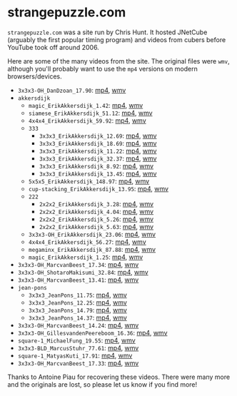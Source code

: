 # strangepuzzle.com

`strangepuzzle.com` was a site run by Chris Hunt. It hosted JNetCube (arguably the first popular timing program) and videos from cubers before YouTube took off around 2006.

Here are some of the many videos from the site. The original files were `wmv`, although you'll probably want to use the `mp4` versions on modern browsers/devices.

- `3x3x3-OH_DanDzoan_17.90`: [mp4](./mp4/3x3x3-OH_DanDzoan_17.90.wmv.mp4), [wmv](./wmv/3x3x3-OH_DanDzoan_17.90.wmv)
- `akkersdijk`
  - `magic_ErikAkkersdijk_1.42`: [mp4](./mp4/akkersdijk/magic_ErikAkkersdijk_1.42.wmv.mp4), [wmv](./wmv/akkersdijk/magic_ErikAkkersdijk_1.42.wmv)
  - `siamese_ErikAkkersdijk_51.12`: [mp4](./mp4/akkersdijk/siamese_ErikAkkersdijk_51.12.wmv.mp4), [wmv](./wmv/akkersdijk/siamese_ErikAkkersdijk_51.12.wmv)
  - `4x4x4_ErikAkkersdijk_59.92`: [mp4](./mp4/akkersdijk/4x4x4_ErikAkkersdijk_59.92.wmv.mp4), [wmv](./wmv/akkersdijk/4x4x4_ErikAkkersdijk_59.92.wmv)
  - `333`
    - `3x3x3_ErikAkkersdijk_12.69`: [mp4](./mp4/akkersdijk/333/3x3x3_ErikAkkersdijk_12.69.wmv.mp4), [wmv](./wmv/akkersdijk/333/3x3x3_ErikAkkersdijk_12.69.wmv)
    - `3x3x3_ErikAkkersdijk_18.69`: [mp4](./mp4/akkersdijk/333/3x3x3_ErikAkkersdijk_18.69.wmv.mp4), [wmv](./wmv/akkersdijk/333/3x3x3_ErikAkkersdijk_18.69.wmv)
    - `3x3x3_ErikAkkersdijk_11.22`: [mp4](./mp4/akkersdijk/333/3x3x3_ErikAkkersdijk_11.22.wmv.mp4), [wmv](./wmv/akkersdijk/333/3x3x3_ErikAkkersdijk_11.22.wmv)
    - `3x3x3_ErikAkkersdijk_32.37`: [mp4](./mp4/akkersdijk/333/3x3x3_ErikAkkersdijk_32.37.wmv.mp4), [wmv](./wmv/akkersdijk/333/3x3x3_ErikAkkersdijk_32.37.wmv)
    - `3x3x3_ErikAkkersdijk_8.92`: [mp4](./mp4/akkersdijk/333/3x3x3_ErikAkkersdijk_8.92.wmv.mp4), [wmv](./wmv/akkersdijk/333/3x3x3_ErikAkkersdijk_8.92.wmv)
    - `3x3x3_ErikAkkersdijk_13.45`: [mp4](./mp4/akkersdijk/333/3x3x3_ErikAkkersdijk_13.45.wmv.mp4), [wmv](./wmv/akkersdijk/333/3x3x3_ErikAkkersdijk_13.45.wmv)
  - `5x5x5_ErikAkkersdijk_148.97`: [mp4](./mp4/akkersdijk/5x5x5_ErikAkkersdijk_148.97.wmv.mp4), [wmv](./wmv/akkersdijk/5x5x5_ErikAkkersdijk_148.97.wmv)
  - `cup-stacking_ErikAkkersdijk_13.95`: [mp4](./mp4/akkersdijk/cup-stacking_ErikAkkersdijk_13.95.wmv.mp4), [wmv](./wmv/akkersdijk/cup-stacking_ErikAkkersdijk_13.95.wmv)
  - `222`
    - `2x2x2_ErikAkkersdijk_3.28`: [mp4](./mp4/akkersdijk/222/2x2x2_ErikAkkersdijk_3.28.wmv.mp4), [wmv](./wmv/akkersdijk/222/2x2x2_ErikAkkersdijk_3.28.wmv)
    - `2x2x2_ErikAkkersdijk_4.04`: [mp4](./mp4/akkersdijk/222/2x2x2_ErikAkkersdijk_4.04.wmv.mp4), [wmv](./wmv/akkersdijk/222/2x2x2_ErikAkkersdijk_4.04.wmv)
    - `2x2x2_ErikAkkersdijk_5.26`: [mp4](./mp4/akkersdijk/222/2x2x2_ErikAkkersdijk_5.26.wmv.mp4), [wmv](./wmv/akkersdijk/222/2x2x2_ErikAkkersdijk_5.26.wmv)
    - `2x2x2_ErikAkkersdijk_5.63`: [mp4](./mp4/akkersdijk/222/2x2x2_ErikAkkersdijk_5.63.wmv.mp4), [wmv](./wmv/akkersdijk/222/2x2x2_ErikAkkersdijk_5.63.wmv)
  - `3x3x3-OH_ErikAkkersdijk_23.06`: [mp4](./mp4/akkersdijk/3x3x3-OH_ErikAkkersdijk_23.06.wmv.mp4), [wmv](./wmv/akkersdijk/3x3x3-OH_ErikAkkersdijk_23.06.wmv)
  - `4x4x4_ErikAkkersdijk_56.27`: [mp4](./mp4/akkersdijk/4x4x4_ErikAkkersdijk_56.27.wmv.mp4), [wmv](./wmv/akkersdijk/4x4x4_ErikAkkersdijk_56.27.wmv)
  - `megaminx_ErikAkkersdijk_87.88`: [mp4](./mp4/akkersdijk/megaminx_ErikAkkersdijk_87.88.wmv.mp4), [wmv](./wmv/akkersdijk/megaminx_ErikAkkersdijk_87.88.wmv)
  - `magic_ErikAkkersdijk_1.25`: [mp4](./mp4/akkersdijk/magic_ErikAkkersdijk_1.25.wmv.mp4), [wmv](./wmv/akkersdijk/magic_ErikAkkersdijk_1.25.wmv)
- `3x3x3-OH_MarcvanBeest_17.34`: [mp4](./mp4/3x3x3-OH_MarcvanBeest_17.34.wmv.mp4), [wmv](./wmv/3x3x3-OH_MarcvanBeest_17.34.wmv)
- `3x3x3-OH_ShotaroMakisumi_32.84`: [mp4](./mp4/3x3x3-OH_ShotaroMakisumi_32.84.wmv.mp4), [wmv](./wmv/3x3x3-OH_ShotaroMakisumi_32.84.wmv)
- `3x3x3-OH_MarcvanBeest_13.41`: [mp4](./mp4/3x3x3-OH_MarcvanBeest_13.41.wmv.mp4), [wmv](./wmv/3x3x3-OH_MarcvanBeest_13.41.wmv)
- `jean-pons`
  - `3x3x3_JeanPons_11.75`: [mp4](./mp4/jean-pons/3x3x3_JeanPons_11.75.wmv.mp4), [wmv](./wmv/jean-pons/3x3x3_JeanPons_11.75.wmv)
  - `3x3x3_JeanPons_12.25`: [mp4](./mp4/jean-pons/3x3x3_JeanPons_12.25.wmv.mp4), [wmv](./wmv/jean-pons/3x3x3_JeanPons_12.25.wmv)
  - `3x3x3_JeanPons_14.79`: [mp4](./mp4/jean-pons/3x3x3_JeanPons_14.79.wmv.mp4), [wmv](./wmv/jean-pons/3x3x3_JeanPons_14.79.wmv)
  - `3x3x3_JeanPons_14.37`: [mp4](./mp4/jean-pons/3x3x3_JeanPons_14.37.wmv.mp4), [wmv](./wmv/jean-pons/3x3x3_JeanPons_14.37.wmv)
- `3x3x3-OH_MarcvanBeest_14.24`: [mp4](./mp4/3x3x3-OH_MarcvanBeest_14.24.wmv.mp4), [wmv](./wmv/3x3x3-OH_MarcvanBeest_14.24.wmv)
- `3x3x3-OH_GillesvandenPeereboom_16.36`: [mp4](./mp4/3x3x3-OH_GillesvandenPeereboom_16.36.wmv.mp4), [wmv](./wmv/3x3x3-OH_GillesvandenPeereboom_16.36.wmv)
- `square-1_MichaelFung_19.55`: [mp4](./mp4/square-1_MichaelFung_19.55.wmv.mp4), [wmv](./wmv/square-1_MichaelFung_19.55.wmv)
- `3x3x3-BLD_MarcusStuhr_77.61`: [mp4](./mp4/3x3x3-BLD_MarcusStuhr_77.61.wmv.mp4), [wmv](./wmv/3x3x3-BLD_MarcusStuhr_77.61.wmv)
- `square-1_MatyasKuti_17.91`: [mp4](./mp4/square-1_MatyasKuti_17.91.wmv.mp4), [wmv](./wmv/square-1_MatyasKuti_17.91.wmv)
- `3x3x3-OH_MarcvanBeest_17.33`: [mp4](./mp4/3x3x3-OH_MarcvanBeest_17.33.wmv.mp4), [wmv](./wmv/3x3x3-OH_MarcvanBeest_17.33.wmv)

Thanks to Antoine Piau for recovering these videos. There were many more and the originals are lost, so please let us know if you find more!
